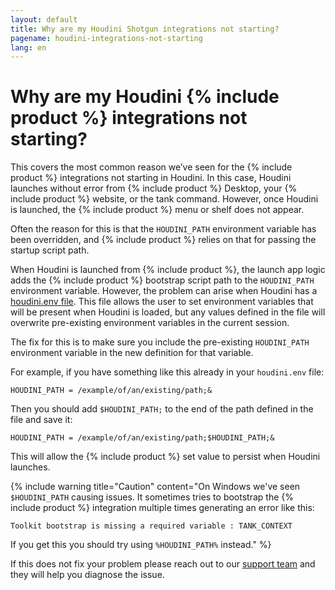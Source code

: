 ```yaml
---
layout: default
title: Why are my Houdini Shotgun integrations not starting?
pagename: houdini-integrations-not-starting
lang: en
---
```


# Why are my Houdini {% include product %} integrations not starting?


This covers the most common reason we’ve seen for the {% include product %} integrations not starting in Houdini. In this case,
Houdini launches without error from {% include product %} Desktop, your {% include product %} website, or the tank command. However, once Houdini
is launched, the {% include product %} menu or shelf does not appear.

Often the reason for this is that the `HOUDINI_PATH` environment variable has been overridden, and {% include product %} relies on that
 for passing the startup script path.

When Houdini is launched from {% include product %}, the launch app logic adds the {% include product %} bootstrap script path to the `HOUDINI_PATH`
environment variable. However, the problem can arise when Houdini has a
[houdini.env file](http://www.sidefx.com/docs/houdini/basics/config_env.html#setting-environment-variables).
This file allows the user to set environment variables that will be present when Houdini is loaded, but any values
defined in the file will overwrite pre-existing environment variables in the current session.

The fix for this is to make sure you include the pre-existing `HOUDINI_PATH` environment variable in the new definition
for that variable.

For example, if you have something like this already in your `houdini.env` file:

    HOUDINI_PATH = /example/of/an/existing/path;&

Then you should add `$HOUDINI_PATH;` to the end of the path defined in the file and save it:

    HOUDINI_PATH = /example/of/an/existing/path;$HOUDINI_PATH;&

This will allow the {% include product %} set value to persist when Houdini launches.

{% include warning title="Caution" content="On Windows we've seen `$HOUDINI_PATH` causing issues. It sometimes tries to bootstrap the {% include product %} integration multiple times generating an error like this: 

    Toolkit bootstrap is missing a required variable : TANK_CONTEXT

If you get this you should try using `%HOUDINI_PATH%` instead." %}

If this does not fix your problem please reach out to our [support team](https://support.shotgunsoftware.com/hc/en-us/requests/new) and they will help you diagnose the issue.